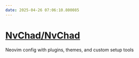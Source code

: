 ```yaml
---
date: 2025-04-26 07:06:10.800085
---
```


# [NvChad/NvChad](https://github.com/NvChad/NvChad)

Neovim config with plugins, themes, and custom setup tools